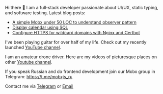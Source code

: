 Hi there 👋 I am a full-stack developer passionate about UI/UX, static typing, and software testing.
Latest blog posts:

- [A simple Mobx under 50 LOC to understand observer pattern](https://teletype.in/@alteregor/mobx-50-loc)
- [Display calendar using SQL](https://teletype.in/@alteregor/sql-calendar)
- [Configure HTTPS for wildcard domains with Nginx and Certbot](https://teletype.in/@alteregor/nginx-certbot-wildcard)

I've been playing guitar for over half of my life. Check out my recently launched [YouTube channel](https://www.youtube.com/channel/UCvXwFXFuqfcuyKX5zeBfUuQ).

I am an amateur drone driver. Here are my videos of picturesque places on other [Youtube channel](https://www.youtube.com/channel/UCFM1UaRIPcb747OfE5omukQ/videos).

If you speak Russian and do frontend development join our Mobx group in Telegram: https://t.me/mobxjs_ru

Contact me via [Telegram](https://t.me/egorvn) or [Email](mailto:7gorbachevm@gmail.com)

